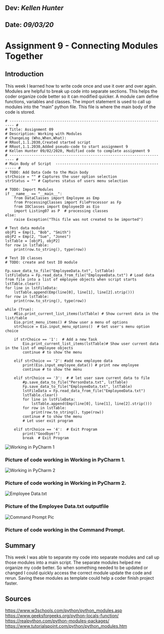 ## **Dev:** *Kellen Hunter*  
## **Date:** *09/03/20*  

# Assignment 9 - Connecting Modules Together

## Introduction  

This week I learned how to write code once and use it over and over again. Modules are helpful to break up code into separate sections. This helps the coder organize code better so it can modified quicker. A module cam define functions, variables and classes. The import statement is used to call up modules into the “main” python file. This file is where the main body of the code is stored.  

```
# ------------------------------------------------------------------------ #
# Title: Assignment 09
# Description: Working with Modules
# ChangeLog (Who,When,What):
# RRoot,1.1.2030,Created started script
# RRoot,1.1.2030,Added pseudo-code to start assignment 9
# Kellen Hunter 09/02/2020, Modified code to complete assignment 9
# ------------------------------------------------------------------------ #
# Main Body of Script  ---------------------------------------------------- #
# TODO: Add Data Code to the Main body
strChoice = "" # Captures the user option selection
strStatus = "" # Captures status of users menu selection

# TODO: Import Modules
if __name__ == "__main__":
    from DataClasses import Employee as Emp
    from ProcessingClasses import FileProcessor as Fp
    from IOClasses import EmployeeIO as Eio
    import Listing07 as P  # processing classes
else:
    raise Exception("This file was not created to be imported")

# Test data module
objP1 = Emp(1, "Bob", "Smith")
objP2 = Emp(2, "Sue", "Jones")
lstTable = [objP1, objP2]
for row in lstTable:
    print(row.to_string(), type(row))

# Test IO classes
# TODO: create and test IO module

Fp.save_data_to_file("EmployeeData.txt", lstTable)
lstFileData = Fp.read_data_from_file("EmployeeData.txt") # Load data from file into a list of employee objects when script starts
lstTable.clear()
for line in lstFileData:
    lstTable.append(Emp(line[0], line[1], line[2].strip()))
for row in lstTable:
    print(row.to_string(), type(row))

while (True):
    #Eio.print_current_list_items(lstTable) # Show current data in the list/table
    Eio.print_menu_items() # Show user a menu of options
    strChoice = Eio.input_menu_options()  # Get user's menu option choice

    if strChoice == '1':  # Add a new Task
        Eio.print_current_list_items(lstTable)# Show user current data in the list of employee objects
        continue # to show the menu

    elif strChoice == '2': #add new employee data
        print(Eio.input_employee_data()) # print new employee
        continue # to show the menu

    elif strChoice == '3':  # # let user save current data to file
        #p.save_data_to_file("PersonData.txt", lstTable)
        Fp.save_data_to_file("EmployeeData.txt", lstTable)
        lstFileData = Fp.read_data_from_file("EmployeeData.txt")
        lstTable.clear()
        for line in lstFileData:
            lstTable.append(Emp(line[0], line[1], line[2].strip()))
        for row in lstTable:
            print(row.to_string(), type(row))
        continue # to show the menu
        # Let user exit program

    elif strChoice == '4':  # Exit Program
        print("Goodbye!")
        break  # Exit Program
```

![Working in PyCharm 1](https://kbhunter5.github.io/IntroToProg-Python-Mod09/docs/PyCharmPic1.png "Working in PyCharm 1")
### Picture of code working in Working in PyCharm 1.

![Working in PyCharm 2](https://kbhunter5.github.io/IntroToProg-Python-Mod09/docs/PyCharmPic2.png "Working in PyCharm 2")
### Picture of code working in Working in PyCharm 2.

![Employee Data.txt](https://kbhunter5.github.io/IntroToProg-Python-Mod09/docs/CommandPrompt.png "Employee Data.txt")
### Picture of the Employee Data.txt outputfile

![Command Prompt Pic](https://kbhunter5.github.io/IntroToProg-Python-Mod09/docs/CommandPrompt.png "Command Prompt Pic")
### Picture of code working in the Command Prompt.

## Summary

This week I was able to separate my code into separate modules and call up those modules into a main script. The separate modules helped me organize my code better. So when something needed to be updated or changed I could quickly access the correct module update the code and rerun. Saving these modules as template could help a coder finish project faster.  

## Sources
https://www.w3schools.com/python/python_modules.asp  
https://www.geeksforgeeks.org/python-locals-function/  
https://realpython.com/python-modules-packages/  
https://www.tutorialspoint.com/python/python_modules.htm  
